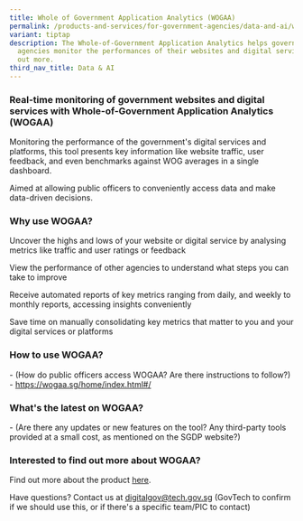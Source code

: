 ```yaml
---
title: Whole of Government Application Analytics (WOGAA)
permalink: /products-and-services/for-government-agencies/data-and-ai/wogaa/
variant: tiptap
description: The Whole-of-Government Application Analytics helps government
  agencies monitor the performances of their websites and digital services. Find
  out more.
third_nav_title: Data & AI
---
```

<h3>Real-time monitoring of government websites and digital services with Whole-of-Government Application Analytics (WOGAA)</h3>
<p>Monitoring the performance of the government's digital services and platforms,
this tool presents key information like website traffic, user feedback,
and even benchmarks against WOG averages in a single dashboard.</p>
<p>Aimed at allowing public officers to conveniently access data and make
data-driven decisions.</p>
<h3>Why use WOGAA?</h3>
<p>Uncover the highs and lows of your website or digital service by analysing
metrics like traffic and user ratings or feedback</p>
<p>View the performance of other agencies to understand what steps you can
take to improve</p>
<p>Receive automated reports of key metrics ranging from daily, and weekly
to monthly reports, accessing insights conveniently</p>
<p>Save time on manually consolidating key metrics that matter to you and
your digital services or platforms</p>
<h3>How to use WOGAA?</h3>
<p>- (How do public officers access WOGAA? Are there instructions to follow?)
- <a href="https://wogaa.sg/home/index.html#/" rel="noopener noreferrer nofollow" target="_blank">https://wogaa.sg/home/index.html#/</a>
</p>
<h3>What's the latest on WOGAA?</h3>
<p>- (Are there any updates or new features on the tool? Any third-party
tools provided at a small cost, as mentioned on the SGDP website?)</p>
<h3>Interested to find out more about WOGAA?</h3>
<p>Find out more about the product <a href="https://wogaa.sg/#/" rel="noopener noreferrer nofollow" target="_blank">here</a>.</p>
<p>Have questions? Contact us at <a href="mailto:digitalgov@tech.gov.sg" rel="noopener noreferrer nofollow" target="_blank">digitalgov@tech.gov.sg</a> (GovTech
to confirm if we should use this, or if there's a specific team/PIC to
contact)</p>